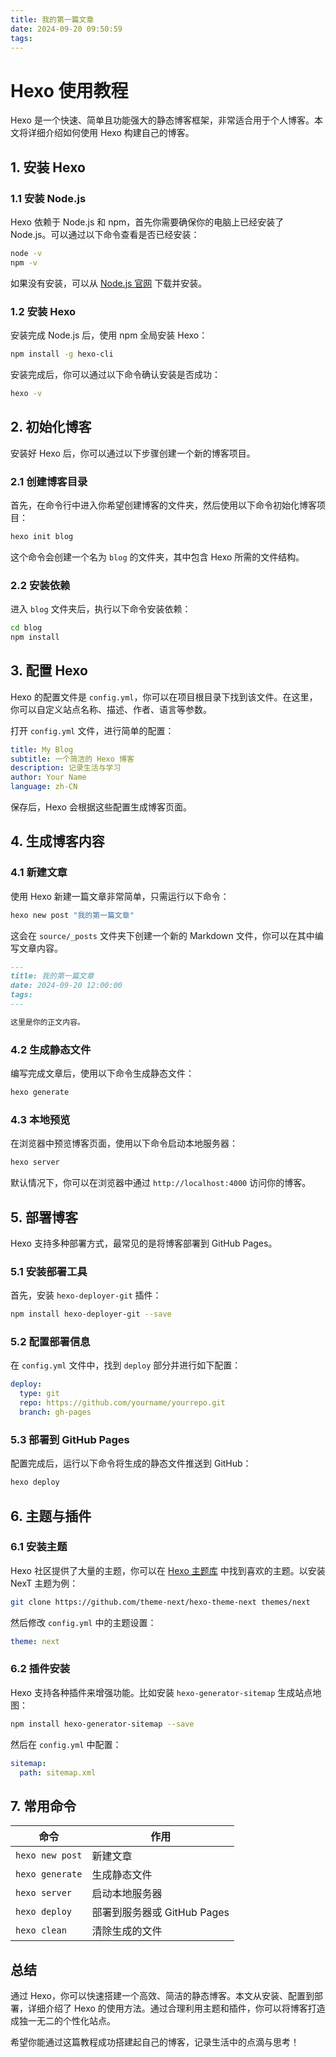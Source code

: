 ```yaml
---
title: 我的第一篇文章
date: 2024-09-20 09:50:59
tags:
---
```




# Hexo 使用教程

Hexo 是一个快速、简单且功能强大的静态博客框架，非常适合用于个人博客。本文将详细介绍如何使用 Hexo 构建自己的博客。

## 1. 安装 Hexo

### 1.1 安装 Node.js

Hexo 依赖于 Node.js 和 npm，首先你需要确保你的电脑上已经安装了 Node.js。可以通过以下命令查看是否已经安装：

```bash
node -v
npm -v
```

如果没有安装，可以从 [Node.js 官网](https://nodejs.org/) 下载并安装。

### 1.2 安装 Hexo

安装完成 Node.js 后，使用 npm 全局安装 Hexo：

```bash
npm install -g hexo-cli
```

安装完成后，你可以通过以下命令确认安装是否成功：

```bash
hexo -v
```

## 2. 初始化博客

安装好 Hexo 后，你可以通过以下步骤创建一个新的博客项目。

### 2.1 创建博客目录

首先，在命令行中进入你希望创建博客的文件夹，然后使用以下命令初始化博客项目：

```bash
hexo init blog
```

这个命令会创建一个名为 `blog` 的文件夹，其中包含 Hexo 所需的文件结构。

### 2.2 安装依赖

进入 `blog` 文件夹后，执行以下命令安装依赖：

```bash
cd blog
npm install
```

## 3. 配置 Hexo

Hexo 的配置文件是 `config.yml`，你可以在项目根目录下找到该文件。在这里，你可以自定义站点名称、描述、作者、语言等参数。

打开 `config.yml` 文件，进行简单的配置：

```yaml
title: My Blog
subtitle: 一个简洁的 Hexo 博客
description: 记录生活与学习
author: Your Name
language: zh-CN
```

保存后，Hexo 会根据这些配置生成博客页面。

## 4. 生成博客内容

### 4.1 新建文章

使用 Hexo 新建一篇文章非常简单，只需运行以下命令：

```bash
hexo new post "我的第一篇文章"
```

这会在 `source/_posts` 文件夹下创建一个新的 Markdown 文件，你可以在其中编写文章内容。

```markdown
---
title: 我的第一篇文章
date: 2024-09-20 12:00:00
tags:
---

这里是你的正文内容。
```

### 4.2 生成静态文件

编写完成文章后，使用以下命令生成静态文件：

```bash
hexo generate
```

### 4.3 本地预览

在浏览器中预览博客页面，使用以下命令启动本地服务器：

```bash
hexo server
```

默认情况下，你可以在浏览器中通过 `http://localhost:4000` 访问你的博客。

## 5. 部署博客

Hexo 支持多种部署方式，最常见的是将博客部署到 GitHub Pages。

### 5.1 安装部署工具

首先，安装 `hexo-deployer-git` 插件：

```bash
npm install hexo-deployer-git --save
```

### 5.2 配置部署信息

在 `config.yml` 文件中，找到 `deploy` 部分并进行如下配置：

```yaml
deploy:
  type: git
  repo: https://github.com/yourname/yourrepo.git
  branch: gh-pages
```

### 5.3 部署到 GitHub Pages

配置完成后，运行以下命令将生成的静态文件推送到 GitHub：

```bash
hexo deploy
```

## 6. 主题与插件

### 6.1 安装主题

Hexo 社区提供了大量的主题，你可以在 [Hexo 主题库](https://hexo.io/themes/) 中找到喜欢的主题。以安装 NexT 主题为例：

```bash
git clone https://github.com/theme-next/hexo-theme-next themes/next
```

然后修改 `config.yml` 中的主题设置：

```yaml
theme: next
```

### 6.2 插件安装

Hexo 支持各种插件来增强功能。比如安装 `hexo-generator-sitemap` 生成站点地图：

```bash
npm install hexo-generator-sitemap --save
```

然后在 `config.yml` 中配置：

```yaml
sitemap:
  path: sitemap.xml
```

## 7. 常用命令

| 命令                | 作用                           |
| ------------------- | ------------------------------ |
| `hexo new post`     | 新建文章                       |
| `hexo generate`     | 生成静态文件                   |
| `hexo server`       | 启动本地服务器                 |
| `hexo deploy`       | 部署到服务器或 GitHub Pages    |
| `hexo clean`        | 清除生成的文件                 |

## 总结

通过 Hexo，你可以快速搭建一个高效、简洁的静态博客。本文从安装、配置到部署，详细介绍了 Hexo 的使用方法。通过合理利用主题和插件，你可以将博客打造成独一无二的个性化站点。

希望你能通过这篇教程成功搭建起自己的博客，记录生活中的点滴与思考！
